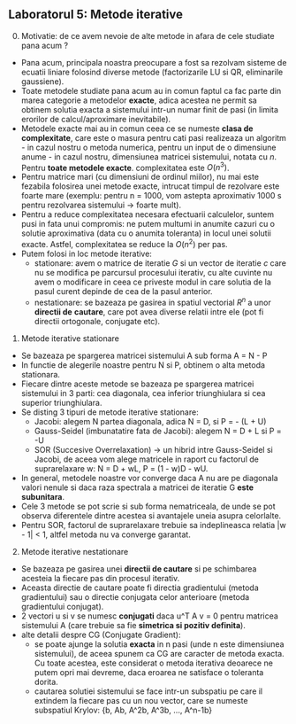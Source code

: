 ## Laboratorul 5: Metode iterative

0. Motivatie: de ce avem nevoie de alte metode in afara de cele studiate pana acum ?
- Pana acum, principala noastra preocupare a fost sa rezolvam sisteme de ecuatii liniare
folosind diverse metode (factorizarile LU si QR, eliminarile gaussiene).
- Toate metodele studiate pana acum au in comun faptul ca fac parte din marea categorie
a metodelor **exacte**, adica acestea ne permit sa obtinem solutia exacta a sistemului
intr-un numar finit de pasi (in limita erorilor de calcul/aproximare inevitabile).
- Metodele exacte mai au in comun ceea ce se numeste **clasa de complexitate**, care este
o masura pentru cati pasi realizeaza un algoritm - in cazul nostru o metoda numerica, pentru
un input de o dimensiune anume - in cazul nostru, dimensiunea matricei sistemului, notata cu
$n$. Pentru **toate metodele exacte**. complexitatea este $O(n^3)$.
- Pentru matrice mari (cu dimensiuni de ordinul miilor), nu mai este fezabila folosirea unei
metode exacte, intrucat timpul de rezolvare este foarte mare (exemplu: pentru n = 1000, vom
astepta aproximativ 1000 s pentru rezolvarea sistemului -> foarte mult).
- Pentru a reduce complexitatea necesara efectuarii calculelor, suntem pusi in fata unui
compromis: ne putem multumi in anumite cazuri cu o solutie aproximativa (data cu o anumita
toleranta) in locul unei solutii exacte. Astfel, complexitatea se reduce la $O(n^2)$ per pas.
- Putem folosi in loc metode iterative:
    - stationare: avem o matrice de iteratie $G$ si un vector de iteratie $c$ care nu se
modifica pe parcursul procesului iterativ, cu alte cuvinte nu avem o modificare in ceea ce
priveste modul in care solutia de la pasul curent depinde de cea de la pasul anterior.
    - nestationare: se bazeaza pe gasirea in spatiul vectorial $R^n$ a unor **directii de**
**cautare**, care pot avea diverse relatii intre ele (pot fi directii ortogonale, conjugate
etc).

1. Metode iterative stationare
- Se bazeaza pe spargerea matricei sistemului A sub forma A = N - P
- In functie de alegerile noastre pentru N si P, obtinem o alta metoda stationara.
- Fiecare dintre aceste metode se bazeaza pe spargerea matricei sistemului in 3 parti:
cea diagonala, cea inferior triunghiulara si cea superior triunghiulara. 
- Se disting 3 tipuri de metode iterative stationare:
    - Jacobi: alegem N partea diagonala, adica N = D, si P = - (L + U)
    - Gauss-Seidel (imbunatatire fata de Jacobi): alegem N = D + L si P = -U
    - SOR (Succesive Overrelaxation) -> un hibrid intre Gauss-Seidel si Jacobi, de aceea
vom alege matricele in raport cu factorul de suprarelaxare w: N = D + wL, P = (1 - w)D - wU.
- In general, metodele noastre vor converge daca A nu are pe diagonala valori nenule si daca
raza spectrala a matricei de iteratie G **este subunitara**.
- Cele 3 metode se pot scrie si sub forma nematriceala, de unde se pot observa diferentele
dintre acestea si avantajele uneia asupra celorlalte.
- Pentru SOR, factorul de suprarelaxare trebuie sa indeplineasca relatia |w - 1| < 1, altfel
metoda nu va converge garantat.

2. Metode iterative nestationare
- Se bazeaza pe gasirea unei **directii de cautare** si pe schimbarea acesteia la fiecare pas
din procesul iterativ.
- Aceasta directie de cautare poate fi directia gradientului (metoda gradientului) sau o
directie conjugata celor anterioare (metoda gradientului conjugat).
- 2 vectori u si v se numesc **conjugati** daca u^T A v = 0 pentru matricea sistemului A
(care trebuie sa fie **simetrica si pozitiv definita**).
- alte detalii despre CG (Conjugate Gradient):
    - se poate ajunge la solutia **exacta** in n pasi (unde n este dimensiunea sistemului), de
aceea spunem ca CG are caracter de metoda exacta. Cu toate acestea, este considerat o metoda
iterativa deoarece ne putem opri mai devreme, daca eroarea ne satisface o toleranta dorita.
    - cautarea solutiei sistemului se face intr-un subspatiu pe care il extindem la fiecare
pas cu un nou vector, care se numeste subspatiul Krylov: {b, Ab, A^2b, A^3b, ..., A^n-1b}
